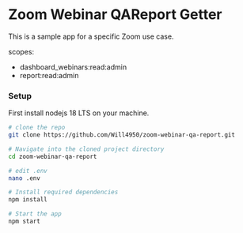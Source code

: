 # Zoom Webinar QAReport Getter

This is a sample app for a specific Zoom use case.

scopes:
- dashboard_webinars:read:admin
- report:read:admin

### Setup

First install nodejs 18 LTS on your machine.


```bash
# clone the repo
git clone https://github.com/Will4950/zoom-webinar-qa-report.git

# Navigate into the cloned project directory
cd zoom-webinar-qa-report

# edit .env
nano .env

# Install required dependencies
npm install 

# Start the app
npm start

```
